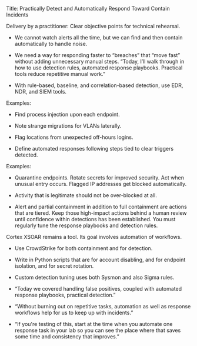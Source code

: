Title: Practically Detect and Automatically Respond Toward Contain Incidents

Delivery by a practitioner: Clear objective points for technical rehearsal.

* We cannot watch alerts all the time, but we can find and then contain automatically to handle noise.
* We need a way for responding faster to “breaches” that “move fast” without adding unnecessary manual steps.
“Today, I’ll walk through in how to use detection rules, automated response playbooks. Practical tools reduce repetitive manual work.”

* With rule-based, baseline, and correlation-based detection, use EDR, NDR, and SIEM tools.

Examples:

* Find process injection upon each endpoint.
* Note strange migrations for VLANs laterally.
* Flag locations from unexpected off-hours logins.

* Define automated responses following steps tied to clear triggers detected.

Examples:

* Quarantine endpoints.
Rotate secrets for improved security. Act when unusual entry occurs.
Flagged IP addresses get blocked automatically.

* Activity that is legitimate should not be over-blocked at all.
* Alert and partial containment in addition to full containment are actions that are tiered.
Keep those high-impact actions behind a human review until confidence within detections has been established.
You must regularly tune the response playbooks and detection rules.

Cortex XSOAR remains a tool. Its goal involves automation of workflows.
* Use CrowdStrike for both containment and for detection.
* Write in Python scripts that are for account disabling, and for endpoint isolation, and for secret rotation.
* Custom detection tuning uses both Sysmon and also Sigma rules.

* “Today we covered handling false positives, coupled with automated response playbooks, practical detection.”
* “Without burning out on repetitive tasks, automation as well as response workflows help for us to keep up with incidents.”
* “If you're testing of this, start at the time when you automate one response task in your lab so you can see the place where that saves some time and consistency that improves.”

